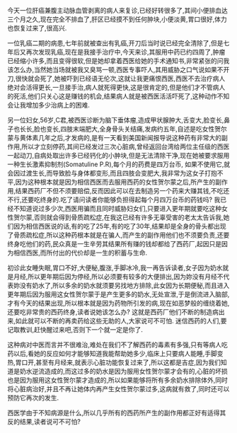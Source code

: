 今天一位肝癌兼腹主动脉血管剥离的病人来复诊,已经好转很多了,其间小便排血达三个月之久,现在完全不排血了,肝区已经摸不到任何肿块,小便淡黄,胃口很好,体力也恢复过来了,很高兴.

一位乳癌二期的病患,七年前就被查出有乳癌,开刀后当时说已经完全清除了,但是七年后又再次发现乳癌,现在是我接手治疗中,今天来诊,其服用中药已约四周了,肿瘤已经缩小许多,而且变得很软,但是她却拿着西医给她的手术通知书,非常紧张的问我该怎么办,当然她当场就被我又臭骂一顿,西医专事吓人,其用威胁之口气说如果不开刀,很快就会死了,她被吓到已经语无伦次,这就让我更痛恨西医,西医不去治疗病人绝对会活得更长,一旦接手治,病人就死得更快,这是很肯定的,但是他们才不管病人的死活,他们只关心这是赚钱的机会,结果病人就是被西医活活吓死了,这种动作不知会让我增加多少治病上的困难.

另一位妇女,56岁,C君,被西医诊断为脑下垂体瘤,造成甲状腺肿大,舌变大,脸变长,鼻子也长长,脸也变长,四肢末端肥大,全身骨头关结痛,发病约五年,自述是吃女性贺尔蒙与黄体素几年之后,才发病的,是有一天看到美国新闻报导说这种药有非常大的副作用,所以才立刻停药,其间已经发过三次心脏病,曾经返回台湾给两位主任级的西医一起动刀,自病处取出许多已经钙化的小肿块,但是无法清除干净,现在她被要求服用一种生长激素抑制剂(Somatuline P.R),每个月的药费是四万台币, 如果不使用它,就会因过渡生长,而导致脸与身体都变形,而且四肢会变肥大,我非常为这女子打抱不平,因为这种根本就是因为相信西医而去服用西药的女性贺尔蒙之后,所产生的副作用,结果西药厂不但不须要赔偿,反而因此可以在去制造另一个药来大赚其钱,不吃还不行,还要吃终身的.吃了请问读者你能够负担得起每个月四万台币的药钱吗? 我已经不知道说过多少次,西医用骗而且同时威胁妇女们,只要进入更年期就要吃这种女性贺尔蒙,否则就会得到骨质疏松症,在我这已经有许多无辜受害的老太太告诉我,她们因为相信西医说的话,有的吃了25年,有的吃了30年,结果却是全身的骨头都出现了骨质疏松症,所以这种药根本就是在骗人,而产生的副作用他们也不须要负责,还要终身吃他们的药,民众真是一生辛劳其结果所有赚的钱却都给了西药厂,起因只是因为相信西医,而所付出的代价却是一生的积蓄与生命.

初诊此女睡失眠,胃口不好,大便秘,腹涨,手脚冰冷,我一再告诉读者,女子因为奶水就是月经,所以更年期后因为停经,所以必须要有较多的大便排出,因为妳没有月经不代表妳没有奶水了,所以多余的奶水就须要另找地方排除,此女因为长期便秘,而且进入更年期后因为服用这女性贺尔蒙于是产生更多的奶水,无处宣泄,于是倒流进入脑部,才有今天的结果出现,所以根本就是因为药物所引发的病,现在如恶梦般的缠绕着她,还要吃非常贵的西药终身,读者说她该怎么办? 这就是西药厂他们不断的制造病出来,如此就可以不断的再卖药给这些无助的人,大家说可不可怕. 迷信西药的人们,要记取教训,赶快醒过来吧,否则下一个就一定是你了.

这种病对中医而言并不很难治,难处在我们不了解西药的毒素有多强,只有等病人吃药以后,看她的反应如何才能够知道我能帮助她多少,临床上只要病人能睡,手脚变热,胃口开,甚至有月经来,就表示心脏功能恢复过来了,所以这都是吉症,因为我们知道是奶水逆流造成的,而这过多的奶水是因为服用女性贺尔蒙才会有的,心脏的坏损也是因为服用这女性贺尔蒙才造成的,所以如果能够将所有多余奶水排除体外,同时将心脏病治好,并且不再让她体内再产生女性贺尔蒙过多,这病就有救了,同时还可以预防它再次的发生.

西医学由于不知病源是什么,所以几乎所有的西药所产生的副作用都正好有适得其反的结果,读者说可不可怕?
